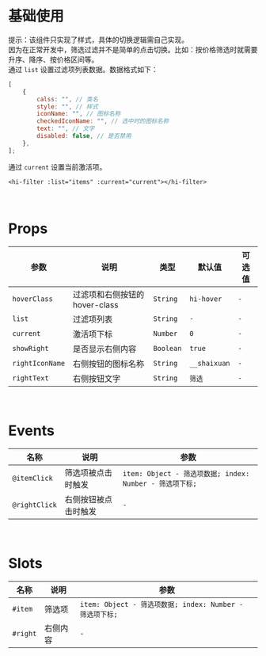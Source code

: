 # 基础使用

提示：该组件只实现了样式，具体的切换逻辑需自己实现。
<br/>
因为在正常开发中，筛选过滤并不是简单的点击切换。比如：按价格筛选时就需要升序、降序、按价格区间等。
<br/>
通过 `list` 设置过滤项列表数据。数据格式如下：

```js
[
    {
        calss: "", // 类名
        style: "", // 样式
        iconName: "", // 图标名称
        checkedIconName: "", // 选中时的图标名称
        text: "", // 文字
        disabled: false, // 是否禁用
    },
];
```

通过 `current` 设置当前激活项。

```vue
<hi-filter :list="items" :current="current"></hi-filter>
```

<br/>

# Props

| 参数            | 说明                           | 类型      | 默认值       | 可选值 |
| --------------- | ------------------------------ | --------- | ------------ | ------ |
| `hoverClass`    | 过滤项和右侧按钮的 hover-class | `String`  | `hi-hover`   | `-`    |
| `list`          | 过滤项列表                     | `String`  | `-`          | `-`    |
| `current`       | 激活项下标                     | `Number`  | `0`          | `-`    |
| `showRight`     | 是否显示右侧内容               | `Boolean` | `true`       | `-`    |
| `rightIconName` | 右侧按钮的图标名称             | `String`  | `__shaixuan` | `-`    |
| `rightText`     | 右侧按钮文字                   | `String`  | `筛选`       | `-`    |

<br/>

# Events

| 名称          | 说明                 | 参数                                                     |
| ------------- | -------------------- | -------------------------------------------------------- |
| `@itemClick`  | 筛选项被点击时触发   | `item: Object - 筛选项数据; index: Number - 筛选项下标;` |
| `@rightClick` | 右侧按钮被点击时触发 | `-`                                                      |

<br/>

# Slots

| 名称     | 说明     | 参数                                                     |
| -------- | -------- | -------------------------------------------------------- |
| `#item`  | 筛选项   | `item: Object - 筛选项数据; index: Number - 筛选项下标;` |
| `#right` | 右侧内容 | `-`                                                      |
